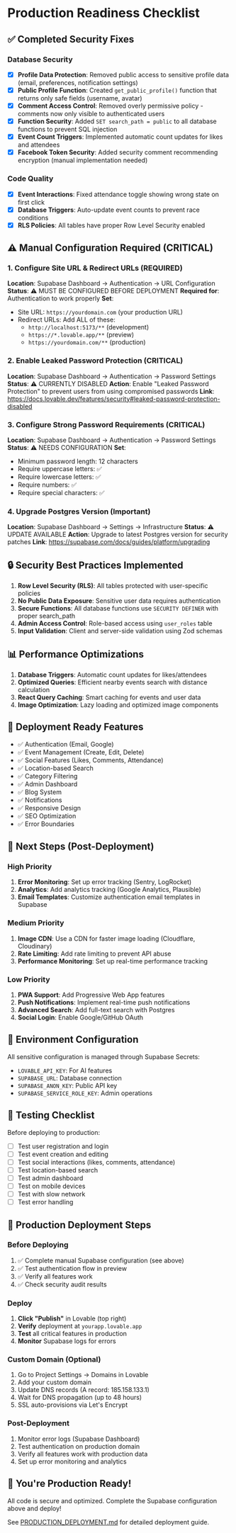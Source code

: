 # Production Readiness Checklist

## ✅ Completed Security Fixes

### Database Security
- [x] **Profile Data Protection**: Removed public access to sensitive profile data (email, preferences, notification settings)
- [x] **Public Profile Function**: Created `get_public_profile()` function that returns only safe fields (username, avatar)
- [x] **Comment Access Control**: Removed overly permissive policy - comments now only visible to authenticated users
- [x] **Function Security**: Added `SET search_path = public` to all database functions to prevent SQL injection
- [x] **Event Count Triggers**: Implemented automatic count updates for likes and attendees
- [x] **Facebook Token Security**: Added security comment recommending encryption (manual implementation needed)

### Code Quality
- [x] **Event Interactions**: Fixed attendance toggle showing wrong state on first click
- [x] **Database Triggers**: Auto-update event counts to prevent race conditions
- [x] **RLS Policies**: All tables have proper Row Level Security enabled

## ⚠️ Manual Configuration Required (CRITICAL)

### 1. Configure Site URL & Redirect URLs (REQUIRED)
**Location**: Supabase Dashboard → Authentication → URL Configuration
**Status**: ⚠️ MUST BE CONFIGURED BEFORE DEPLOYMENT
**Required for**: Authentication to work properly
**Set**:
- Site URL: `https://yourdomain.com` (your production URL)
- Redirect URLs: Add ALL of these:
  - `http://localhost:5173/**` (development)
  - `https://*.lovable.app/**` (preview)
  - `https://yourdomain.com/**` (production)

### 2. Enable Leaked Password Protection (CRITICAL)
**Location**: Supabase Dashboard → Authentication → Password Settings
**Status**: ⚠️ CURRENTLY DISABLED
**Action**: Enable "Leaked Password Protection" to prevent users from using compromised passwords
**Link**: https://docs.lovable.dev/features/security#leaked-password-protection-disabled

### 3. Configure Strong Password Requirements (CRITICAL)
**Location**: Supabase Dashboard → Authentication → Password Settings
**Status**: ⚠️ NEEDS CONFIGURATION
**Set**:
- Minimum password length: 12 characters
- Require uppercase letters: ✅
- Require lowercase letters: ✅
- Require numbers: ✅
- Require special characters: ✅

### 4. Upgrade Postgres Version (Important)
**Location**: Supabase Dashboard → Settings → Infrastructure
**Status**: ⚠️ UPDATE AVAILABLE
**Action**: Upgrade to latest Postgres version for security patches
**Link**: https://supabase.com/docs/guides/platform/upgrading

## 🔒 Security Best Practices Implemented

1. **Row Level Security (RLS)**: All tables protected with user-specific policies
2. **No Public Data Exposure**: Sensitive user data requires authentication
3. **Secure Functions**: All database functions use `SECURITY DEFINER` with proper search_path
4. **Admin Access Control**: Role-based access using `user_roles` table
5. **Input Validation**: Client and server-side validation using Zod schemas

## 📊 Performance Optimizations

1. **Database Triggers**: Automatic count updates for likes/attendees
2. **Optimized Queries**: Efficient nearby events search with distance calculation
3. **React Query Caching**: Smart caching for events and user data
4. **Image Optimization**: Lazy loading and optimized image components

## 🚀 Deployment Ready Features

- ✅ Authentication (Email, Google)
- ✅ Event Management (Create, Edit, Delete)
- ✅ Social Features (Likes, Comments, Attendance)
- ✅ Location-based Search
- ✅ Category Filtering
- ✅ Admin Dashboard
- ✅ Blog System
- ✅ Notifications
- ✅ Responsive Design
- ✅ SEO Optimization
- ✅ Error Boundaries

## 📝 Next Steps (Post-Deployment)

### High Priority
1. **Error Monitoring**: Set up error tracking (Sentry, LogRocket)
2. **Analytics**: Add analytics tracking (Google Analytics, Plausible)
3. **Email Templates**: Customize authentication email templates in Supabase

### Medium Priority
1. **Image CDN**: Use a CDN for faster image loading (Cloudflare, Cloudinary)
2. **Rate Limiting**: Add rate limiting to prevent API abuse
3. **Performance Monitoring**: Set up real-time performance tracking

### Low Priority
1. **PWA Support**: Add Progressive Web App features
2. **Push Notifications**: Implement real-time push notifications
3. **Advanced Search**: Add full-text search with Postgres
4. **Social Login**: Enable Google/GitHub OAuth

## 🔧 Environment Configuration

All sensitive configuration is managed through Supabase Secrets:
- `LOVABLE_API_KEY`: For AI features
- `SUPABASE_URL`: Database connection
- `SUPABASE_ANON_KEY`: Public API key
- `SUPABASE_SERVICE_ROLE_KEY`: Admin operations

## 📱 Testing Checklist

Before deploying to production:
- [ ] Test user registration and login
- [ ] Test event creation and editing
- [ ] Test social interactions (likes, comments, attendance)
- [ ] Test location-based search
- [ ] Test admin dashboard
- [ ] Test on mobile devices
- [ ] Test with slow network
- [ ] Test error handling

## 🎯 Production Deployment Steps

### Before Deploying
1. ✅ Complete manual Supabase configuration (see above)
2. ✅ Test authentication flow in preview
3. ✅ Verify all features work
4. ✅ Check security audit results

### Deploy
1. **Click "Publish"** in Lovable (top right)
2. **Verify** deployment at `yourapp.lovable.app`
3. **Test** all critical features in production
4. **Monitor** Supabase logs for errors

### Custom Domain (Optional)
1. Go to Project Settings → Domains in Lovable
2. Add your custom domain
3. Update DNS records (A record: 185.158.133.1)
4. Wait for DNS propagation (up to 48 hours)
5. SSL auto-provisions via Let's Encrypt

### Post-Deployment
1. Monitor error logs (Supabase Dashboard)
2. Test authentication on production domain
3. Verify all features work with production data
4. Set up error monitoring and analytics

## 🎉 You're Production Ready!

All code is secure and optimized. Complete the Supabase configuration above and deploy! 

See [PRODUCTION_DEPLOYMENT.md](./PRODUCTION_DEPLOYMENT.md) for detailed deployment guide.
